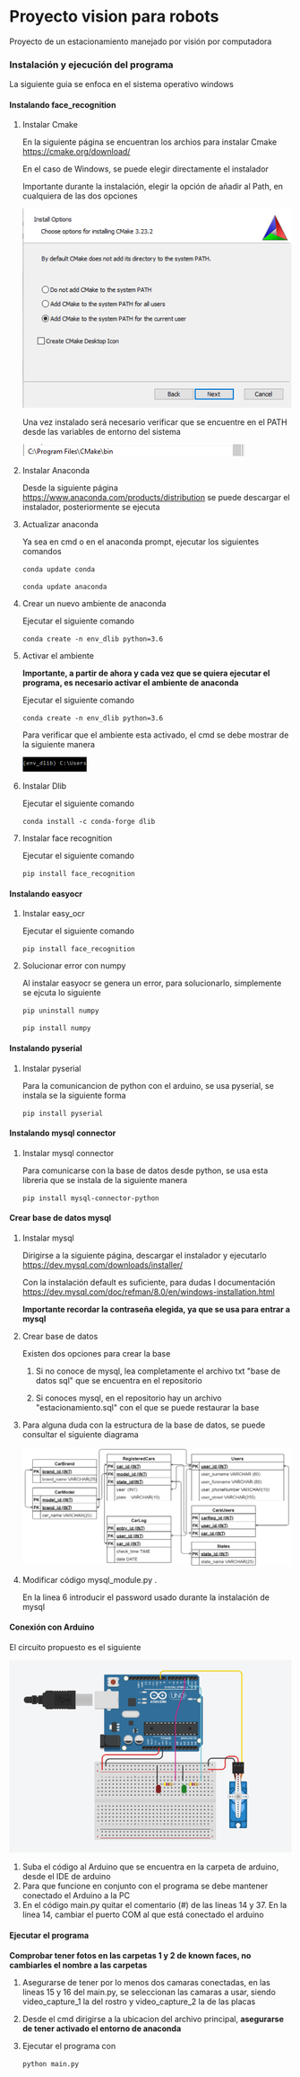 # Proyecto vision para robots
Proyecto de un estacionamiento manejado por visión por computadora

### Instalación y ejecución del programa

La siguiente guia se enfoca en el sistema operativo windows

#### Instalando face_recognition
1. Instalar Cmake

    En la siguiente página se encuentran los archios para instalar Cmake https://cmake.org/download/
  
    En el caso de Windows, se puede elegir directamente el instalador
  
    Importante durante la instalación, elegir la opción de añadir al Path, en cualquiera de las dos opciones
  
    ![Opcion a elegir Cmake!](/images/Cmake_ins.png)
    
    Una vez instalado será necesario verificar que se encuentre en el PATH desde las variables de entorno del sistema
    
    ![Comprobar Cmake!](/images/Cmake_path.png)
2. Instalar Anaconda

    Desde la siguiente página https://www.anaconda.com/products/distribution se puede descargar el instalador, posteriormente se ejecuta
3. Actualizar anaconda

    Ya sea en cmd o en el anaconda prompt, ejecutar los siguientes comandos
    
    `conda update conda`
    
    `conda update anaconda`
4. Crear un nuevo ambiente de anaconda

    Ejecutar el siguiente comando
    
    `conda create -n env_dlib python=3.6`
5. Activar el ambiente
    
    **Importante, a partir de ahora y cada vez que se quiera ejecutar el programa, es necesario activar el ambiente de anaconda**
    
    Ejecutar el siguiente comando
    
    `conda create -n env_dlib python=3.6`
    
    Para verificar que el ambiente esta activado, el cmd se debe mostrar de la siguiente manera
    
    ![Ambiente conda!](/images/Conda_env.png)
    
 6. Instalar Dlib
    
    Ejecutar el siguiente comando
    
    `conda install -c conda-forge dlib`
    
7. Instalar face recognition

    Ejecutar el siguiente comando
    
    `pip install face_recognition`
    
#### Instalando easyocr

1. Instalar easy_ocr

    Ejecutar el siguiente comando
    
    `pip install face_recognition`
 
2. Solucionar error con numpy

    Al instalar easyocr se genera un error, para solucionarlo, simplemente se ejcuta lo siguiente
    
    `pip uninstall numpy`
    
    `pip install numpy`
    
#### Instalando pyserial

1. Instalar pyserial

    Para la comunicancion de python con el arduino, se usa pyserial, se instala se la siguiente forma
    
    `pip install pyserial`
    
#### Instalando mysql connector

1. Instalar mysql connector

    Para comunicarse con la base de datos desde python, se usa esta libreria que se instala de la siguiente manera
    
    `pip install mysql-connector-python`
    
#### Crear base de datos mysql 

1. Instalar mysql

    Dirigirse a la siguiente página, descargar el instalador y ejecutarlo https://dev.mysql.com/downloads/installer/
    
    Con la instalación default es suficiente, para dudas l documentación https://dev.mysql.com/doc/refman/8.0/en/windows-installation.html
    
    **Importante recordar la contraseña elegida, ya que se usa para entrar a mysql**
    
2. Crear base de datos
    
    Existen dos opciones para crear la base
    
    1. Si no conoce de mysql, lea completamente el archivo txt "base de datos sql" que se encuentra en el repositorio
    
    2. Si conoces mysql, en el repositorio hay un archivo "estacionamiento.sql" con el que se puede restaurar la base

3. Para alguna duda con la estructura de la base de datos, se puede consultar el siguiente diagrama
    
    ![Base mysql!](/images/BaseSQL_estacionamiento.png)

4. Modificar código mysql_module.py . 
    
    En la linea 6 introducir el password usado durante la instalación de mysql

#### Conexión con Arduino

El circuito propuesto es el siguiente

![Arduino!](/images/arduino_conex.png)

1. Suba el código al Arduino que se encuentra en la carpeta de arduino, desde el IDE de arduino
2. Para que funcione en conjunto con el programa se debe mantener conectado el Arduino a la PC
3. En el código main.py quitar el comentario (#) de las lineas 14 y 37. En la linea 14, cambiar el puerto COM al que está conectado el arduino
    
#### Ejecutar el programa

**Comprobar tener fotos en las carpetas 1 y 2 de known faces, no cambiarles el nombre a las carpetas**

1. Asegurarse de tener por lo menos dos camaras conectadas, en las lineas 15 y 16 del main.py, se seleccionan las camaras a usar, siendo video_capture_1 la del rostro y video_capture_2 la de las placas 
2. Desde el cmd dirigirse a la ubicacion del archivo principal, **asegurarse de tener activado el entorno de anaconda**
3. Ejecutar el programa con 
    
    `python main.py`

